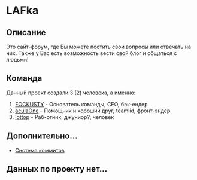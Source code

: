 # LAFka

## Описание

Это сайт-форум, где Вы можете постить свои вопросы или отвечать на них. Также у Вас есть возможность вести свой блог и общаться с людьми!

## Команда

Данный проект создали 3 (2) человека, а именно:
1. [FOCKUSTY](https://github.com/FOCKUSTY) - Основатель команды, CEO, бэк-ендер
2. [aculaOne](https://github.com/aculaOne) - Помощник и хороший друг, teamlid, фронт-эндер
3. [lottop](https://github.com/lottophello) - Раб-отник, джуниор?, человек

## Дополнительно...

- [Система коммитов](./docs/commit-sysyem.md)

## Данных по проекту нет...